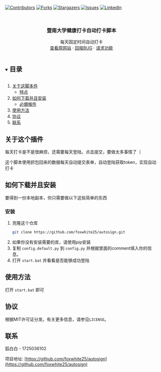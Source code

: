 [![Contributors][contributors-shield]][contributors-url]
[![Forks][forks-shield]][forks-url]
[![Stargazers][stars-shield]][stars-url]
[![Issues][issues-shield]][issues-url]
[![LinkedIn][linkedin-shield]][linkedin-url]



<!-- PROJECT LOGO -->
<br />
<p align="center">

  <h3 align="center">暨南大学健康打卡自动打卡脚本</h3>

  <p align="center">
    每天固定时间自动打卡
    <br />
    <a href="https://shindanmaker.com">查看原网站</a>
    ·
    <a href="https://github.com/foxwhite25/autosign/issues">回报BUG</a>
    ·
    <a href="https://github.com/foxwhite25/autosign/issues">请求功能</a>
  </p>
</p>



<!-- 目录 -->
<details open="open">
  <summary><h2 style="display: inline-block">目录</h2></summary>
  <ol>
    <li>
      <a href="#关于这个插件">关于这脚本件</a>
      <ul>
        <li><a href="#特点">特点</a></li>
      </ul>
    </li>
    <li>
      <a href="#如何下载并且安装">如何下载并且安装</a>
      <ul>
        <li><a href="#必備條件">必備條件</a></li>
      </ul>
    </li>
    <li><a href="#使用方法">使用方法</a></li>
    <li><a href="#协议">协议</a></li>
    <li><a href="#联系">联系</a></li>
  </ol>
</details>



<!-- 关于这个插件 -->
## 关于这个插件
每天打卡是不是很麻烦，还需要每天登陆，点击提交，要做太多事情了（

这个脚本使用抓包回来的数据每天自动提交表单，自动登陆获取token，实现自动打卡



<!-- 如何安装 -->
## 如何下载并且安装

要得到一份本地副本，你只需要做以下这些简单的东西

### 安装

1. 克隆这个仓库
   ```sh
   git clone https://github.com/foxwhite25/autosign.git
   ```
2. 如果你没有安装需要的库，请使用pip安装
3. 复制 `config.default.py` 到 `config.py` 并根据里面的comment填入你的信息。
4. 打开 `start.bat` 并看看是否能够成功登陆

<!-- USAGE EXAMPLES -->
## 使用方法
打开 `start.bat` 即可

<!-- LICENSE -->
## 协议

根据MIT许可证分发。有关更多信息，请参见`LICENSE`。



<!-- CONTACT -->
## 联系

狐白白 - 1725036102 

项目地址: [https://github.com/foxwhite25/autosign](https://github.com/foxwhite25/autosign)


<!-- MARKDOWN LINKS & IMAGES -->
<!-- https://www.markdownguide.org/basic-syntax/#reference-style-links -->
[contributors-shield]: https://img.shields.io/github/contributors/foxwhite25/autosign.svg?style=for-the-badge
[contributors-url]: https://github.com/foxwhite25/autosign/graphs/contributors
[forks-shield]: https://img.shields.io/github/forks/foxwhite25/autosign.svg?style=for-the-badge
[forks-url]: https://github.com/foxwhite25/autosign/network/members
[stars-shield]: https://img.shields.io/github/stars/foxwhite25/autosign.svg?style=for-the-badge
[stars-url]: https://github.com/foxwhite25/autosign/stargazers
[issues-shield]: https://img.shields.io/github/issues/foxwhite25/autosign.svg?style=for-the-badge
[issues-url]: https://github.com/foxwhite25/autosign/issues
[license-shield]: https://img.shields.io/github/license/foxwhite25/autosign.svg?style=for-the-badge
[license-url]: https://github.com/foxwhite25/autosign/blob/master/LICENSE
[linkedin-shield]: https://img.shields.io/badge/-LinkedIn-black.svg?style=for-the-badge&logo=linkedin&colorB=555
[linkedin-url]: https://linkedin.com/in/foxwhite25